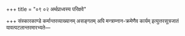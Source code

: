 +++
title = "०९ ०२ अर्थप्राध्वस्य परिक्षवे"

+++
संस्कारकाण्डे कर्मान्तरव्याख्यानम् असङ्गतम् अपि मन्त्राम्नान-क्रमेणैव कार्यम् इत्युत्तरसूत्रजातं यावत्पटलान्तरमारभ्यते—

<div class="js_include collapsed" url="/vedAH_yajuH/taittirIyam/sUtram/ApastambaH/gRhyam/sUtra-pAThaH/haradattaH/06_karmAntarANi/09_02_arthaprAdhvasya_parixave.md"  newLevelForH1="4" title="हरदत्तः" > </div>

<div class="js_include collapsed" url="/vedAH_yajuH/taittirIyam/sUtram/ApastambaH/gRhyam/sUtra-pAThaH/sudarshanaH/06_karmAntarANi/09_02_arthaprAdhvasya_parixave.md"  newLevelForH1="4" title="सुदर्शनः" > </div>
